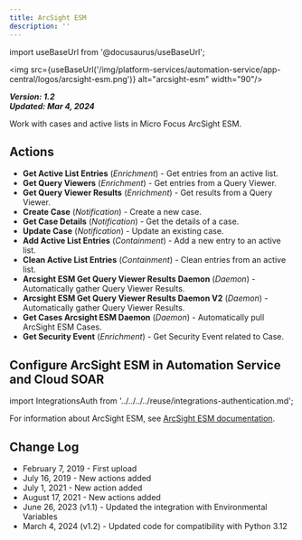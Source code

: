 ```yaml
---
title: ArcSight ESM
description: ''
---
```


import useBaseUrl from '@docusaurus/useBaseUrl';

<img src={useBaseUrl('/img/platform-services/automation-service/app-central/logos/arcsight-esm.png')} alt="arcsight-esm" width="90"/>

***Version: 1.2  
Updated: Mar 4, 2024***

Work with cases and active lists in Micro Focus ArcSight ESM.

## Actions

* **Get Active List Entries** (*Enrichment*) - Get entries from an active list.
* **Get Query Viewers** (*Enrichment*) - Get entries from a Query Viewer.
* **Get Query Viewer Results** (*Enrichment*) - Get results from a Query Viewer.
* **Create Case** (*Notification*) - Create a new case.
* **Get Case Details** (*Notification*) - Get the details of a case.
* **Update Case** (*Notification*) - Update an existing case.
* **Add Active List Entries** (*Containment*) - Add a new entry to an active list.
* **Clean Active List Entries** (*Containment*) - Clean entries from an active list.
* **Arcsight ESM Get Query Viewer Results Daemon** (*Daemon*) - Automatically gather Query Viewer Results.
* **Arcsight ESM Get Query Viewer Results Daemon V2** (*Daemon*) - Automatically gather Query Viewer Results.
* **Get Cases Arcsight ESM Daemon** (*Daemon*) - Automatically pull ArcSight ESM Cases.
* **Get Security Event** (*Enrichment*) - Get Security Event related to Case.

## Configure ArcSight ESM in Automation Service and Cloud SOAR

import IntegrationsAuth from '../../../../reuse/integrations-authentication.md';

<IntegrationsAuth/>

For information about ArcSight ESM, see [ArcSight ESM documentation](https://www.microfocus.com/documentation/arcsight/arcsight-esm-7.8/).

## Change Log

* February 7, 2019 - First upload
* July 16, 2019 - New actions added
* July 1, 2021 - New action added
* August 17, 2021 - New actions added
* June 26, 2023 (v1.1) - Updated the integration with Environmental Variables
* March 4, 2024 (v1.2) - Updated code for compatibility with Python 3.12
